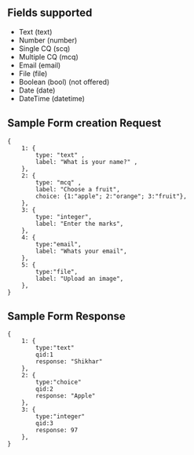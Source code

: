## Fields supported
* Text (text)
* Number (number)
* Single CQ (scq)
* Multiple CQ (mcq)
* Email (email)
* File (file)
* Boolean (bool) (not offered)
* Date (date)
* DateTime (datetime)

## Sample Form creation Request

```
{
    1: { 
        type: "text" ,
        label: "What is your name?" ,
    },
    2: { 
        type: "mcq" ,
        label: "Choose a fruit",
        choice: {1:"apple"; 2:"orange"; 3:"fruit"},
    },
    3: {
        type: "integer",
        label: "Enter the marks",
    },
    4: {
        type:"email",
        label: "Whats your email",
    },
    5: {
        type:"file",
        label: "Upload an image",
    },    
}
```
## Sample Form Response

```
{
    1: {
        type:"text"
        qid:1
        response: "Shikhar"
    },
    2: {
        type:"choice"
        qid:2
        response: "Apple"
    },
    3: {
        type:"integer"
        qid:3
        response: 97
    },
}
```